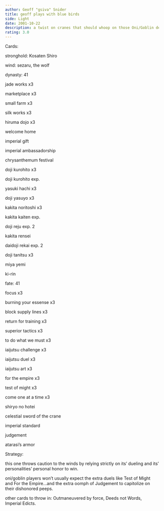 ```yaml
---
author: Geoff "gsiva" Snider
title: geoff plays with blue birds
side: Light
date: 2001-10-22
description: a twist on cranes that should whoop on those Oni/Goblin decks, yet remain versatile against other military juggernauts.
rating: 3.0
---
```

Cards: 

stronghold:  Kosaten Shiro

wind: sezaru, the wolf

dynasty: 41

jade works x3
marketplace x3
small farm x3
silk works x3
hiruma dojo x3
welcome home 
imperial gift
imperial ambassadorship
chrysanthemum festival
doji kurohito x3
doji kurohito exp.
yasuki hachi x3
doji yasuyo x3
kakita noritoshi x3
kakita kaiten exp.
doji reju exp. 2
kakita rensei 
daidoji rekai exp. 2
doji tanitsu x3
miya yemi 
ki-rin

fate: 41

focus x3
burning your essense x3
block supply lines x3
return for training x3
superior tactics x3
to do what we must x3
iaijutsu challenge x3
iaijutsu duel x3
iaijutsu art x3
for the empire x3
test of might x3
come one at a time x3
shiryo no hotei
celestial sword of the crane
imperial standard 
judgement 
atarasi’s armor



Strategy: 

this one throws caution to the winds by relying strictly on its’ dueling and its’ personalities’ personal honor to win.  

oni/goblin players won’t usually expect the extra duels like Test of Might and For the Empire...and the extra oomph of Judgement to capitolize on their dishonored peeps.

other cards to throw in:  Outmaneuvered by force, Deeds not Words, Imperial Edicts. 